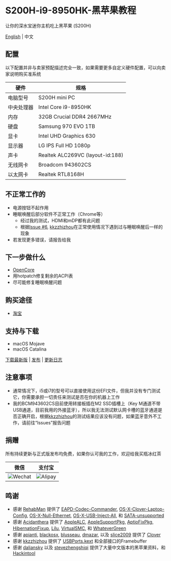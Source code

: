 # S200H-i9-8950HK-黑苹果教程
让你的深水宝迷你主机吃上黑苹果 (S200H)

[English](https://github.com/EngLearnsh/S200H-i9-8950HK-Hackintosh/blob/master/README.md) | 中文

## 配置

以下配置并非与卖家预配描述完全一致，如果需要更多自定义硬件配置，可以向卖家说明购买准系统

| 硬件      | 规格                               |
| --------- | --------------------------------- |
| 电脑型号   | S200H mini PC                   |
| 中央处理器 | Intel Core i9-8950HK              |
| 内存      | 32GB Crucial DDR4 2667MHz         |
| 硬盘      | Samsung 970 EVO 1TB               |
| 显卡      | Intel UHD Graphics 630            |
| 显示器    | LG IPS Full HD 1080p              |
| 声卡      | Realtek ALC269VC (layout-id:188)  |
| 无线网卡   | Broadcom 943602CS                 |
| 以太网卡   | Realtek RTL8168H                  |

## 不正常工作的

- 电源按钮不起作用
- 睡眠唤醒后部分软件不正常工作（Chrome等）
  - 经过我的测试，HDMI和mDP都有此问题
  - 根据[Issue #6](https://github.com/kkzzhizhou/S200H_I7-8750H_Hackintosh/issues/6), [kkzzhizhou](https://github.com/kkzzhizhou)在正常使用情况下遇到过与睡眠唤醒后一样的现象
- 若发现更多错误，请报告给我

## 下一步做什么

- [OpenCore](https://github.com/acidanthera/OpenCorePkg)
- 用hotpatch修复剩余的ACPI表
- 尽可能修复睡眠唤醒问题

## 购买途径

- [淘宝](https://item.taobao.com/item.htm?spm=a230r.1.14.20.47f24c1aV8myCD&id=564185703343&ns=1&abbucket=14#detail)

## 支持与下载

- macOS Mojave
- macOS Catalina

[下载最新版](https://github.com/EngLearnsh/S200H-i9-8950HK-Hackintosh/releases/download/v1.1/S200H-EFI-v1.1.zip) | [发布](https://github.com/EngLearnsh/S200H-i9-8950HK-Hackintosh/releases) | [更新日志](https://github.com/EngLearnsh/S200H-i9-8950HK-Hackintosh/blob/master/Changelog_CN.md)
  
## 注意事项

- 通常情况下，i5或i7的型号可以直接使用这份EFI文件，但我并没有专门测试它，你需要承担一切责任来测试是否在你的机器上工作
- 我的BCM943602CS目前使用转接板插在M2 SSD插槽上（Key M通道不带USB通道，目前我用的外接蓝牙），所以我无法测试默认网卡槽的蓝牙通道是否正确开启，根据[kkzzhizhou](https://github.com/kkzzhizhou)的测试结果应该没有问题，如果蓝牙意外不工作，请前往“Issues”报告问题

## 捐赠

所有持续更新与正式版发布均免费，如果你认可我的工作，欢迎给我买瓶冰红茶

| 微信                                                                                             | 支付宝                                                                                             |
| -------------------------------------------------------------------------------------------------- | -------------------------------------------------------------------------------------------------- |
| ![Wechat](https://github.com/EngLearnsh/S200H-i9-8950HK-Hackintosh/raw/master/Others/Wechat.png) | ![Alipay](https://github.com/EngLearnsh/S200H-i9-8950HK-Hackintosh/raw/master/Others/Alipay.jpeg) |

## 鸣谢

- 感谢 [RehabMan](https://github.com/RehabMan) 提供了 [EAPD-Codec-Commander](https://github.com/RehabMan/EAPD-Codec-Commander),  [OS-X-Clover-Laptop-Config](https://github.com/RehabMan/OS-X-Clover-Laptop-Config), [OS-X-Null-Ethernet](https://github.com/RehabMan/OS-X-Null-Ethernet), [OS-X-USB-Inject-All](https://github.com/RehabMan/OS-X-USB-Inject-All), 和 [SATA-unsupported](https://github.com/RehabMan/hack-tools/tree/master/kexts/SATA-unsupported.kext)
- 感谢 [Acidanthera](https://github.com/acidanthera) 提供了 [AppleALC](https://github.com/acidanthera/AppleALC), [AppleSupportPkg](https://github.com/acidanthera/AppleSupportPkg), [AptioFixPkg](https://github.com/acidanthera/AptioFixPkg), [HibernationFixup](https://github.com/acidanthera/HibernationFixup), [Lilu](https://github.com/acidanthera/Lilu), [VirtualSMC](https://github.com/acidanthera/VirtualSMC), 和 [WhateverGreen](https://github.com/acidanthera/WhateverGreen)
- 感谢 [apianti](https://sourceforge.net/u/apianti), [blackosx](https://sourceforge.net/u/blackosx), [blusseau](https://sourceforge.net/u/blusseau), [dmazar](https://sourceforge.net/u/dmazar), 以及 [slice2009](https://sourceforge.net/u/slice2009) 提供了 [Clover](https://sourceforge.net/projects/cloverefiboot)
- 感谢 [kkzzhizhou](https://github.com/kkzzhizhou) 提供了 [USBPorts.kext](https://github.com/kkzzhizhou/S200H_I7-8750H_Hackintosh/tree/master/EFI/CLOVER/kexts/Other/USBPorts.kext) 和全部接口的Framebuffer
- 感谢 [daliansky](https://github.com/daliansky/Hackintosh) 以及 [stevezhengshiqi](https://github.com/stevezhengshiqi) 提供了大量中文版本的黑苹果资料，和 [Hackintool](https://github.com/daliansky/Hackintosh)
